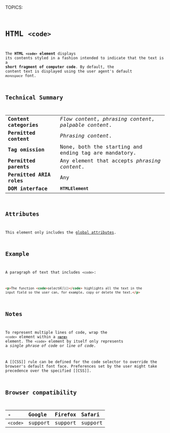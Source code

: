 TOPICS: <code>

# HTML `<code>`

The **HTML `<code>` element** displays its contents styled in a fashion intended to indicate that
the text is a **short fragment of computer code**. By default, the content text is displayed using the
user agent's default *`monospace`* font.

## Technical Summary

|  |  |
| :-- | :-- |
| **Content categories** | *Flow content*, *phrasing content*, *palpable content*. |
| **Permitted content** | *Phrasing content*. |
| **Tag omission** | None, both the starting and ending tag are mandatory. |
| **Permitted parents** | Any element that accepts *phrasing content*. |
| **Permitted ARIA roles** | Any |
| **DOM interface** | **`HTMLElement`** |

## Attributes

This element only includes the [global attributes](/en/webfrontend/HTML_Global_Attributes).

## Example

A paragraph of text that includes `<code>`:

```html
<p>The function <code>selectAll()</code> highlights all the text in the
input field so the user can, for example, copy or delete the text.</p>
```

## Notes

To represent multiple lines of code, wrap the `<code>` element within a **[`<pre>`](/en/webfrontend/<pre>)**
element. The `<code>` element by itself only represents a *single phrase of code* or *line of code*.

A [[CSS]] rule can be defined for the code selector to override the browser's default font face.
Preferences set by the user might take precedence over the specified [[CSS]].

## Browser compatibility

| - | Google | Firefox | Safari |
| :--- | :--- | :--- | :--- |
| `<code>`  | support | support | support |
